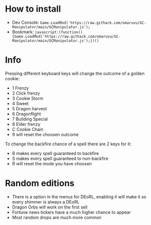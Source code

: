 # How to install

* Dev Console: `Game.LoadMod('https://raw.githack.com/omaruvu/GC-Manipulator/main/GCManipulator.js');`
* Bookmark: `javascript:(function(){Game.LoadMod('https://raw.githack.com/omaruvu/GC-Manipulator/main/GCManipulator.js');})()`

# Info 

Pressing different keyboard keys will change the outcome of a golden cookie:
* 1 Frenzy 
* 2 Click frenzy 
* 3 Cookie Storm 
* 4 Sweet 
* 5 Dragon harvest
* 6 Dragonflight
* 7 Building Special
* 8 Elder frenzy
* C Cookie Chain
* 9 will reset the choosen outcome

To change the backfire chance of a spell there are 2 keys for it:
* B makes every spell guaranteed to backfire
* S makes every spell guaranteed to non-backfire
* R will reset the mode you have choosen

# Random editions

* There is a option in the menus for DEoRL, enabling it will make it so every shimmer is always a DEoRL 
* Dragon Orbs will work on the first sell
* Fortune news tickers have a much higher chance to appear
* Most random drops are much more common

